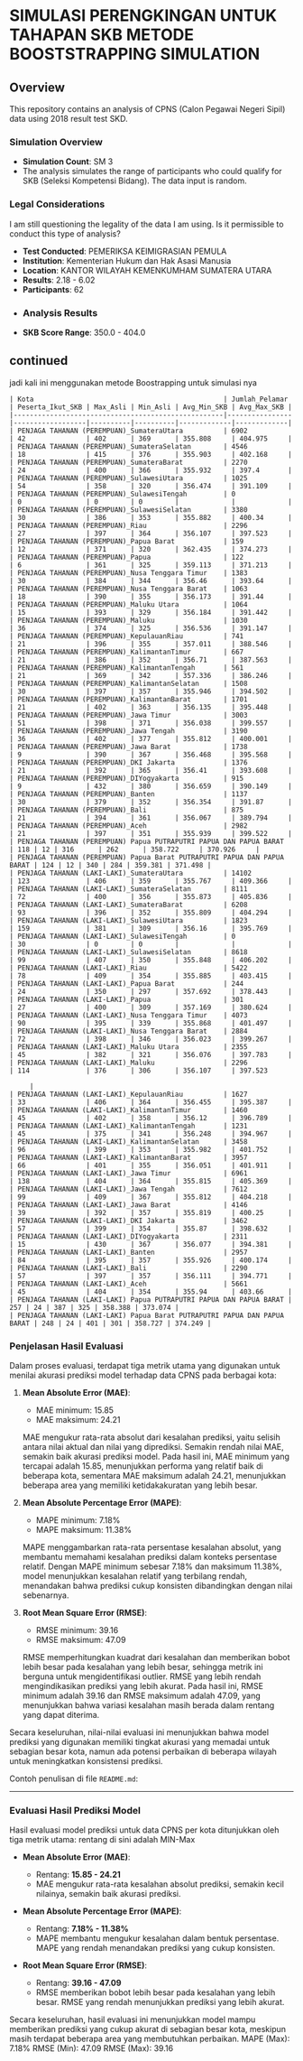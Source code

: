 # SIMULASI PERENGKINGAN UNTUK TAHAPAN SKB METODE BOOSTSTRAPPING SIMULATION

## Overview
This repository contains an analysis of CPNS (Calon Pegawai Negeri Sipil) data using 2018 result test SKD. 

### Simulation Overview
- **Simulation Count**: SM 3
- The analysis simulates the range of participants who could qualify for SKB (Seleksi Kompetensi Bidang). The data input is random.

### Legal Considerations
I am still questioning the legality of the data I am using. Is it permissible to conduct this type of analysis?


- **Test Conducted**: PEMERIKSA KEIMIGRASIAN PEMULA
- **Institution**: Kementerian Hukum dan Hak Asasi Manusia
- **Location**: KANTOR WILAYAH KEMENKUMHAM SUMATERA UTARA
- **Results**: 2.18 - 6.02
- **Participants**: 62
- ### Analysis Results
- **SKB Score Range**: 350.0 - 404.0
## continued
jadi kali ini menggunakan metode Boostrapping untuk simulasi nya 
```plaintext
| Kota                                               | Jumlah_Pelamar | Peserta_Ikut_SKB | Max_Asli | Min_Asli | Avg_Min_SKB | Avg_Max_SKB |
|----------------------------------------------------|----------------|------------------|----------|----------|-------------|-------------|
| PENJAGA TAHANAN (PEREMPUAN)_SumateraUtara          | 6902           | 42               | 402      | 369      | 355.808     | 404.975     |
| PENJAGA TAHANAN (PEREMPUAN)_SumateraSelatan        | 4546           | 18               | 415      | 376      | 355.903     | 402.168     |
| PENJAGA TAHANAN (PEREMPUAN)_SumateraBarat          | 2270           | 24               | 400      | 366      | 355.932     | 397.4       |
| PENJAGA TAHANAN (PEREMPUAN)_SulawesiUtara          | 1025           | 54               | 358      | 320      | 356.474     | 391.109     |
| PENJAGA TAHANAN (PEREMPUAN)_SulawesiTengah         | 0              | 0                | 0        | 0        |             |             |
| PENJAGA TAHANAN (PEREMPUAN)_SulawesiSelatan        | 3380           | 30               | 386      | 353      | 355.882     | 400.34      |
| PENJAGA TAHANAN (PEREMPUAN)_Riau                   | 2296           | 27               | 397      | 364      | 356.107     | 397.523     |
| PENJAGA TAHANAN (PEREMPUAN)_Papua Barat            | 159            | 12               | 371      | 320      | 362.435     | 374.273     |
| PENJAGA TAHANAN (PEREMPUAN)_Papua                  | 122            | 6                | 361      | 325      | 359.113     | 371.213     |
| PENJAGA TAHANAN (PEREMPUAN)_Nusa Tenggara Timur    | 1383           | 30               | 384      | 344      | 356.46      | 393.64      |
| PENJAGA TAHANAN (PEREMPUAN)_Nusa Tenggara Barat    | 1063           | 18               | 390      | 355      | 356.173     | 391.44      |
| PENJAGA TAHANAN (PEREMPUAN)_Maluku Utara           | 1064           | 15               | 393      | 329      | 356.184     | 391.442     |
| PENJAGA TAHANAN (PEREMPUAN)_Maluku                 | 1030           | 36               | 374      | 325      | 356.536     | 391.147     |
| PENJAGA TAHANAN (PEREMPUAN)_KepulauanRiau          | 741            | 21               | 396      | 355      | 357.011     | 388.546     |
| PENJAGA TAHANAN (PEREMPUAN)_KalimantanTimur        | 667            | 21               | 386      | 352      | 356.71      | 387.563     |
| PENJAGA TAHANAN (PEREMPUAN)_KalimantanTengah       | 561            | 21               | 369      | 342      | 357.336     | 386.246     |
| PENJAGA TAHANAN (PEREMPUAN)_KalimantanSelatan      | 1508           | 30               | 397      | 357      | 355.946     | 394.502     |
| PENJAGA TAHANAN (PEREMPUAN)_KalimantanBarat        | 1701           | 21               | 402      | 363      | 356.135     | 395.448     |
| PENJAGA TAHANAN (PEREMPUAN)_Jawa Timur             | 3003           | 51               | 398      | 371      | 356.038     | 399.557     |
| PENJAGA TAHANAN (PEREMPUAN)_Jawa Tengah            | 3190           | 36               | 402      | 377      | 355.812     | 400.001     |
| PENJAGA TAHANAN (PEREMPUAN)_Jawa Barat             | 1738           | 9                | 390      | 367      | 356.468     | 395.568     |
| PENJAGA TAHANAN (PEREMPUAN)_DKI Jakarta            | 1376           | 21               | 392      | 365      | 356.41      | 393.608     |
| PENJAGA TAHANAN (PEREMPUAN)_DIYogyakarta           | 915            | 9                | 432      | 380      | 356.659     | 390.149     |
| PENJAGA TAHANAN (PEREMPUAN)_Banten                 | 1137           | 30               | 379      | 352      | 356.354     | 391.87      |
| PENJAGA TAHANAN (PEREMPUAN)_Bali                   | 875            | 21               | 394      | 361      | 356.067     | 389.794     |
| PENJAGA TAHANAN (PEREMPUAN)_Aceh                   | 2982           | 21               | 397      | 351      | 355.939     | 399.522     |
| PENJAGA TAHANAN (PEREMPUAN) Papua PUTRAPUTRI PAPUA DAN PAPUA BARAT  | 118 | 12 | 316      | 262      | 358.722     | 370.926     |
| PENJAGA TAHANAN (PEREMPUAN) Papua Barat PUTRAPUTRI PAPUA DAN PAPUA BARAT | 124 | 12 | 340 | 284 | 359.381 | 371.498 |
| PENJAGA TAHANAN (LAKI-LAKI)_SumateraUtara          | 14102          | 123              | 406      | 359      | 355.767     | 409.366     |
| PENJAGA TAHANAN (LAKI-LAKI)_SumateraSelatan        | 8111           | 72               | 400      | 356      | 355.873     | 405.836     |
| PENJAGA TAHANAN (LAKI-LAKI)_SumateraBarat          | 6208           | 93               | 396      | 352      | 355.809     | 404.294     |
| PENJAGA TAHANAN (LAKI-LAKI)_SulawesiUtara          | 1823           | 159              | 381      | 309      | 356.16      | 395.769     |
| PENJAGA TAHANAN (LAKI-LAKI)_SulawesiTengah         | 0              | 30               | 0        | 0        |             |             |
| PENJAGA TAHANAN (LAKI-LAKI)_SulawesiSelatan        | 8618           | 99               | 407      | 350      | 355.848     | 406.202     |
| PENJAGA TAHANAN (LAKI-LAKI)_Riau                   | 5422           | 78               | 409      | 354      | 355.885     | 403.415     |
| PENJAGA TAHANAN (LAKI-LAKI)_Papua Barat            | 244            | 24               | 350      | 297      | 357.692     | 378.443     |
| PENJAGA TAHANAN (LAKI-LAKI)_Papua                  | 301            | 27               | 400      | 309      | 357.169     | 380.624     |
| PENJAGA TAHANAN (LAKI-LAKI)_Nusa Tenggara Timur    | 4073           | 90               | 395      | 339      | 355.868     | 401.497     |
| PENJAGA TAHANAN (LAKI-LAKI)_Nusa Tenggara Barat    | 2884           | 72               | 398      | 346      | 356.023     | 399.267     |
| PENJAGA TAHANAN (LAKI-LAKI)_Maluku Utara           | 2355           | 45               | 382      | 321      | 356.076     | 397.783     |
| PENJAGA TAHANAN (LAKI-LAKI)_Maluku                 | 2296           | 114              | 376      | 306      | 356.107     | 397.523

     |
| PENJAGA TAHANAN (LAKI-LAKI)_KepulauanRiau          | 1627           | 33               | 406      | 364      | 356.455     | 395.387     |
| PENJAGA TAHANAN (LAKI-LAKI)_KalimantanTimur        | 1460           | 45               | 402      | 358      | 356.12      | 396.789     |
| PENJAGA TAHANAN (LAKI-LAKI)_KalimantanTengah       | 1231           | 45               | 375      | 341      | 356.248     | 394.967     |
| PENJAGA TAHANAN (LAKI-LAKI)_KalimantanSelatan      | 3458           | 96               | 399      | 353      | 355.982     | 401.752     |
| PENJAGA TAHANAN (LAKI-LAKI)_KalimantanBarat        | 3957           | 66               | 401      | 355      | 356.051     | 401.911     |
| PENJAGA TAHANAN (LAKI-LAKI)_Jawa Timur             | 6961           | 138              | 404      | 364      | 355.815     | 405.369     |
| PENJAGA TAHANAN (LAKI-LAKI)_Jawa Tengah            | 7612           | 99               | 409      | 367      | 355.812     | 404.218     |
| PENJAGA TAHANAN (LAKI-LAKI)_Jawa Barat             | 4146           | 39               | 392      | 357      | 355.819     | 400.25      |
| PENJAGA TAHANAN (LAKI-LAKI)_DKI Jakarta            | 3462           | 57               | 399      | 354      | 355.87      | 398.632     |
| PENJAGA TAHANAN (LAKI-LAKI)_DIYogyakarta           | 2311           | 15               | 430      | 367      | 356.077     | 394.381     |
| PENJAGA TAHANAN (LAKI-LAKI)_Banten                 | 2957           | 84               | 395      | 357      | 355.926     | 400.174     |
| PENJAGA TAHANAN (LAKI-LAKI)_Bali                   | 2290           | 57               | 397      | 357      | 356.111     | 394.771     |
| PENJAGA TAHANAN (LAKI-LAKI)_Aceh                   | 5661           | 45               | 404      | 354      | 355.94      | 403.66      |
| PENJAGA TAHANAN (LAKI-LAKI) Papua PUTRAPUTRI PAPUA DAN PAPUA BARAT | 257 | 24 | 387 | 325 | 358.388 | 373.074 |
| PENJAGA TAHANAN (LAKI-LAKI) Papua Barat PUTRAPUTRI PAPUA DAN PAPUA BARAT | 248 | 24 | 401 | 301 | 358.727 | 374.249 |
```
### Penjelasan Hasil Evaluasi

Dalam proses evaluasi, terdapat tiga metrik utama yang digunakan untuk menilai akurasi prediksi model terhadap data CPNS pada berbagai kota:

1. **Mean Absolute Error (MAE)**:
   - MAE minimum: 15.85
   - MAE maksimum: 24.21
   
   MAE mengukur rata-rata absolut dari kesalahan prediksi, yaitu selisih antara nilai aktual dan nilai yang diprediksi. Semakin rendah nilai MAE, semakin baik akurasi prediksi model. Pada hasil ini, MAE minimum yang tercapai adalah 15.85, menunjukkan performa yang relatif baik di beberapa kota, sementara MAE maksimum adalah 24.21, menunjukkan beberapa area yang memiliki ketidakakuratan yang lebih besar.

2. **Mean Absolute Percentage Error (MAPE)**:
   - MAPE minimum: 7.18%
   - MAPE maksimum: 11.38%
   
   MAPE menggambarkan rata-rata persentase kesalahan absolut, yang membantu memahami kesalahan prediksi dalam konteks persentase relatif. Dengan MAPE minimum sebesar 7.18% dan maksimum 11.38%, model menunjukkan kesalahan relatif yang terbilang rendah, menandakan bahwa prediksi cukup konsisten dibandingkan dengan nilai sebenarnya.

3. **Root Mean Square Error (RMSE)**:
   - RMSE minimum: 39.16
   - RMSE maksimum: 47.09
   
   RMSE memperhitungkan kuadrat dari kesalahan dan memberikan bobot lebih besar pada kesalahan yang lebih besar, sehingga metrik ini berguna untuk mengidentifikasi outlier. RMSE yang lebih rendah mengindikasikan prediksi yang lebih akurat. Pada hasil ini, RMSE minimum adalah 39.16 dan RMSE maksimum adalah 47.09, yang menunjukkan bahwa variasi kesalahan masih berada dalam rentang yang dapat diterima.

Secara keseluruhan, nilai-nilai evaluasi ini menunjukkan bahwa model prediksi yang digunakan memiliki tingkat akurasi yang memadai untuk sebagian besar kota, namun ada potensi perbaikan di beberapa wilayah untuk meningkatkan konsistensi prediksi. 

Contoh penulisan di file `README.md`:

---

### Evaluasi Hasil Prediksi Model

Hasil evaluasi model prediksi untuk data CPNS per kota ditunjukkan oleh tiga metrik utama:
rentang di sini adalah MIN-Max
- **Mean Absolute Error (MAE)**:
  - Rentang: **15.85 - 24.21**
  - MAE mengukur rata-rata kesalahan absolut prediksi, semakin kecil nilainya, semakin baik akurasi prediksi.

- **Mean Absolute Percentage Error (MAPE)**:
  - Rentang: **7.18% - 11.38%**
  - MAPE membantu mengukur kesalahan dalam bentuk persentase. MAPE yang rendah menandakan prediksi yang cukup konsisten.

- **Root Mean Square Error (RMSE)**:
  - Rentang: **39.16 - 47.09**
  - RMSE memberikan bobot lebih besar pada kesalahan yang lebih besar. RMSE yang rendah menunjukkan prediksi yang lebih akurat.

Secara keseluruhan, hasil evaluasi ini menunjukkan model mampu memberikan prediksi yang cukup akurat di sebagian besar kota, meskipun masih terdapat beberapa area yang membutuhkan perbaikan.
MAPE (Max): 7.18%
RMSE (Min): 47.09
RMSE (Max): 39.16



